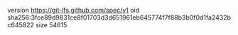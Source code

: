 version https://git-lfs.github.com/spec/v1
oid sha256:3fce89d9831ce8f01703d3d651961eb645774f7f88b3b0f0d1fa2432bc645822
size 54615
